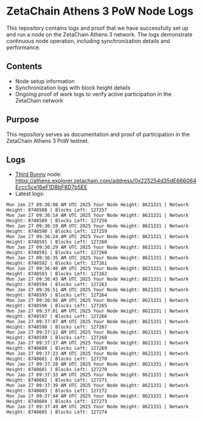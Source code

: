 # ZetaChain Athens 3 PoW Node Logs
This repository contains logs and proof that we have successfully set up and run a node on the ZetaChain Athens 3 network. The logs demonstrate continuous node operation, including synchronization details and performance.

## Contents
- Node setup information
- Synchronization logs with block height details
- Ongoing proof of work logs to verify active participation in the ZetaChain network

## Purpose
This repository serves as documentation and proof of participation in the ZetaChain Athens 3 PoW testnet.

## Logs

- [Third Bunny](https://thirdbunny.xyz/) node: https://athens.explorer.zetachain.com/address/0x225254d35dE666064Eccc5ce16eF1D8bF8D7b5EE
- Latest logs:
```
Mon Jan 27 09:36:08 AM UTC 2025 Your Node Height: 8621331 | Network Height: 8748588 | Blocks Left: 127257
Mon Jan 27 09:36:14 AM UTC 2025 Your Node Height: 8621331 | Network Height: 8748589 | Blocks Left: 127258
Mon Jan 27 09:36:19 AM UTC 2025 Your Node Height: 8621331 | Network Height: 8748590 | Blocks Left: 127259
Mon Jan 27 09:36:24 AM UTC 2025 Your Node Height: 8621331 | Network Height: 8748591 | Blocks Left: 127260
Mon Jan 27 09:36:29 AM UTC 2025 Your Node Height: 8621331 | Network Height: 8748591 | Blocks Left: 127260
Mon Jan 27 09:36:35 AM UTC 2025 Your Node Height: 8621331 | Network Height: 8748592 | Blocks Left: 127261
Mon Jan 27 09:36:40 AM UTC 2025 Your Node Height: 8621331 | Network Height: 8748593 | Blocks Left: 127262
Mon Jan 27 09:36:45 AM UTC 2025 Your Node Height: 8621331 | Network Height: 8748594 | Blocks Left: 127263
Mon Jan 27 09:36:51 AM UTC 2025 Your Node Height: 8621331 | Network Height: 8748595 | Blocks Left: 127264
Mon Jan 27 09:36:56 AM UTC 2025 Your Node Height: 8621331 | Network Height: 8748596 | Blocks Left: 127265
Mon Jan 27 09:37:01 AM UTC 2025 Your Node Height: 8621331 | Network Height: 8748597 | Blocks Left: 127266
Mon Jan 27 09:37:07 AM UTC 2025 Your Node Height: 8621331 | Network Height: 8748598 | Blocks Left: 127267
Mon Jan 27 09:37:12 AM UTC 2025 Your Node Height: 8621331 | Network Height: 8748599 | Blocks Left: 127268
Mon Jan 27 09:37:17 AM UTC 2025 Your Node Height: 8621331 | Network Height: 8748600 | Blocks Left: 127269
Mon Jan 27 09:37:23 AM UTC 2025 Your Node Height: 8621331 | Network Height: 8748601 | Blocks Left: 127270
Mon Jan 27 09:37:28 AM UTC 2025 Your Node Height: 8621331 | Network Height: 8748601 | Blocks Left: 127270
Mon Jan 27 09:37:33 AM UTC 2025 Your Node Height: 8621331 | Network Height: 8748602 | Blocks Left: 127271
Mon Jan 27 09:37:39 AM UTC 2025 Your Node Height: 8621331 | Network Height: 8748603 | Blocks Left: 127272
Mon Jan 27 09:37:44 AM UTC 2025 Your Node Height: 8621331 | Network Height: 8748604 | Blocks Left: 127273
Mon Jan 27 09:37:49 AM UTC 2025 Your Node Height: 8621331 | Network Height: 8748605 | Blocks Left: 127274
```
